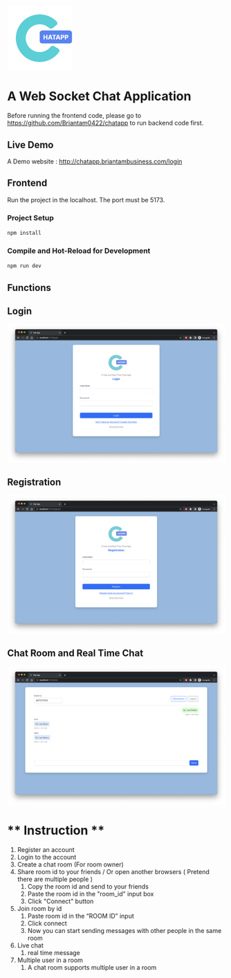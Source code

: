 
<img src="src/assets/logo/chatapp_logo.png" alt="isolated" width="150"/>

# A Web Socket Chat Application

Before running the frontend code, please go to https://github.com/Briantam0422/chatapp to run backend code first.

## Live Demo
A Demo website : http://chatapp.briantambusiness.com/login

## Frontend

Run the project in the localhost. The port must be 5173.

### Project Setup

```jsx
npm install
```

### **Compile and Hot-Reload for Development**

```jsx
npm run dev
```

## Functions

## Login

![Untitled](instruction/login.png)

## Registration

![Untitled](instruction/register.png)

## Chat Room and Real Time Chat

![Untitled](instruction/chat.png)

# ** Instruction **
1. Register an account
2. Login to the account
3. Create a chat room (For room owner)
4. Share room id to your friends / Or open another browsers ( Pretend there are multiple people )
   1. Copy the room id and send to your friends
   2. Paste the room id in the "room_id" input box
   3. Click "Connect" button
5. Join room by id
   1. Paste room id in the “ROOM ID” input
   2. Click connect
   3. Now you can start sending messages with other people in the same room
6. Live chat
   1. real time message
7. Multiple user in a room
   1. A chat room supports multiple user in a room

